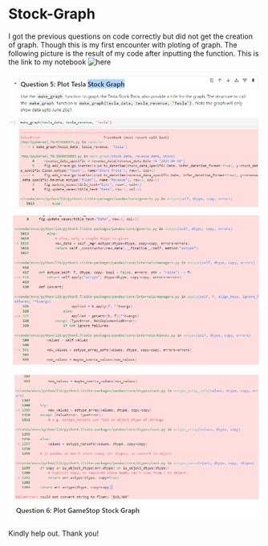 # Stock-Graph
I got the previous questions on code correctly but did not get the creation of graph. Though this is my first encounter with ploting of graph. The following picture is the result of my code after inputting the function. This is the link to my notebook ![here](https://labs.cognitiveclass.ai/v2/tools/jupyterlab?ulid=ulid-f94392bb53ad3442b4d0e743795f64b44faf343f)

![](plot1.PNG)

![](plot2.PNG)

![](plot31.PNG)

Kindly help out. Thank you!
